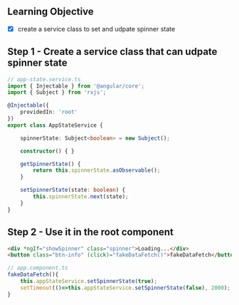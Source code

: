 ## Learning Objective
- [x] create a service class to set and udpate spinner state

## Step 1 - Create a service class that can udpate spinner state

```ts
// app-state.service.ts
import { Injectable } from '@angular/core';
import { Subject } from 'rxjs';

@Injectable({
    providedIn: 'root'
})
export class AppStateService {

    spinnerState: Subject<boolean> = new Subject();

    constructor() { }

    getSpinnerState() {
        return this.spinnerState.asObservable();
    }

    setSpinnerState(state: boolean) {
        this.spinnerState.next(state);
    }
}
```

## Step 2 - Use it in the root component
```html
<div *ngIf="showSpinner" class="spinner">Loading...</div>
<button class="btn-info" (click)="fakeDataFetch()">fakeDataFetch</button>
```

```ts
// app.component.ts
fakeDataFetch(){
    this.appStateService.setSpinnerState(true);
    setTimeout(()=>this.appStateService.setSpinnerState(false), 2000);
}
```